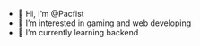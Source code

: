 - 👋 Hi, I’m @Pacfist
- 👀 I’m interested in gaming and web developing
- 🌱 I’m currently learning backend 


<!---
Pacfist/Pacfist is a ✨ special ✨ repository because its `README.md` (this file) appears on your GitHub profile.
You can click the Preview link to take a look at your changes.
--->
